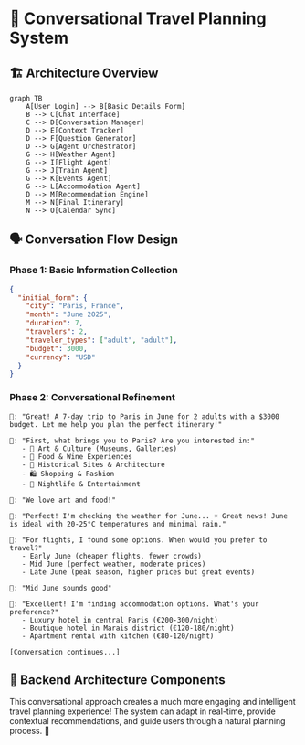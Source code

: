 # 🤖 Conversational Travel Planning System

## 🏗️ Architecture Overview

```mermaid
graph TB
    A[User Login] --> B[Basic Details Form]
    B --> C[Chat Interface]
    C --> D[Conversation Manager]
    D --> E[Context Tracker]
    D --> F[Question Generator]
    D --> G[Agent Orchestrator]
    G --> H[Weather Agent]
    G --> I[Flight Agent]
    G --> J[Train Agent]
    G --> K[Events Agent]
    G --> L[Accommodation Agent]
    D --> M[Recommendation Engine]
    M --> N[Final Itinerary]
    N --> O[Calendar Sync]
```

## 🗣️ Conversation Flow Design

### Phase 1: Basic Information Collection
```json
{
  "initial_form": {
    "city": "Paris, France",
    "month": "June 2025",
    "duration": 7,
    "travelers": 2,
    "traveler_types": ["adult", "adult"],
    "budget": 3000,
    "currency": "USD"
  }
}
```

### Phase 2: Conversational Refinement
```
🤖: "Great! A 7-day trip to Paris in June for 2 adults with a $3000 budget. Let me help you plan the perfect itinerary!"

🤖: "First, what brings you to Paris? Are you interested in:"
   - 🎨 Art & Culture (Museums, Galleries)
   - 🍷 Food & Wine Experiences  
   - 🏰 Historical Sites & Architecture
   - 🛍️ Shopping & Fashion
   - 🌙 Nightlife & Entertainment

👤: "We love art and food!"

🤖: "Perfect! I'm checking the weather for June... ☀️ Great news! June is ideal with 20-25°C temperatures and minimal rain."

🤖: "For flights, I found some options. When would you prefer to travel?"
   - Early June (cheaper flights, fewer crowds)
   - Mid June (perfect weather, moderate prices)  
   - Late June (peak season, higher prices but great events)

👤: "Mid June sounds good"

🤖: "Excellent! I'm finding accommodation options. What's your preference?"
   - Luxury hotel in central Paris (€200-300/night)
   - Boutique hotel in Marais district (€120-180/night)
   - Apartment rental with kitchen (€80-120/night)

[Conversation continues...]
```

## 🧠 Backend Architecture Components

This conversational approach creates a much more engaging and intelligent travel planning experience! The system can adapt in real-time, provide contextual recommendations, and guide users through a natural planning process. 🚀